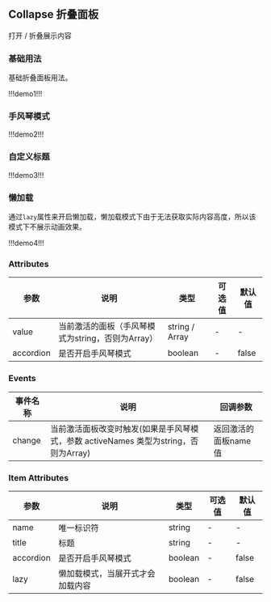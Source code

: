 ## Collapse 折叠面板

打开 / 折叠展示内容

### 基础用法

基础折叠面板用法。

!!!demo1!!!

### 手风琴模式

!!!demo2!!!

### 自定义标题

!!!demo3!!!

### 懒加载

通过`lazy`属性来开启懒加载，懒加载模式下由于无法获取实际内容高度，所以该模式下不展示动画效果。

!!!demo4!!!

### Attributes

| 参数      | 说明                                              | 类型           | 可选值 | 默认值 |
| --------- | ------------------------------------------------- | -------------- | ------ | ------ |
| value     | 当前激活的面板（手风琴模式为string，否则为Array） | string / Array | -      | -      |
| accordion | 是否开启手风琴模式                                | boolean        | -      | false  |

### Events

| 事件名称 | 说明                                                                                 | 回调参数             |
| -------- | ------------------------------------------------------------------------------------ | -------------------- |
| change   | 当前激活面板改变时触发(如果是手风琴模式，参数 activeNames 类型为string，否则为Array) | 返回激活的面板name值 |

### Item Attributes

| 参数      | 说明                             | 类型    | 可选值 | 默认值 |
| --------- | -------------------------------- | ------- | ------ | ------ |
| name      | 唯一标识符                       | string  | -      | -      |
| title     | 标题                             | string  | -      | -      |
| accordion | 是否开启手风琴模式               | boolean | -      | false  |
| lazy      | 懒加载模式，当展开式才会加载内容 | boolean | -      | false  |
